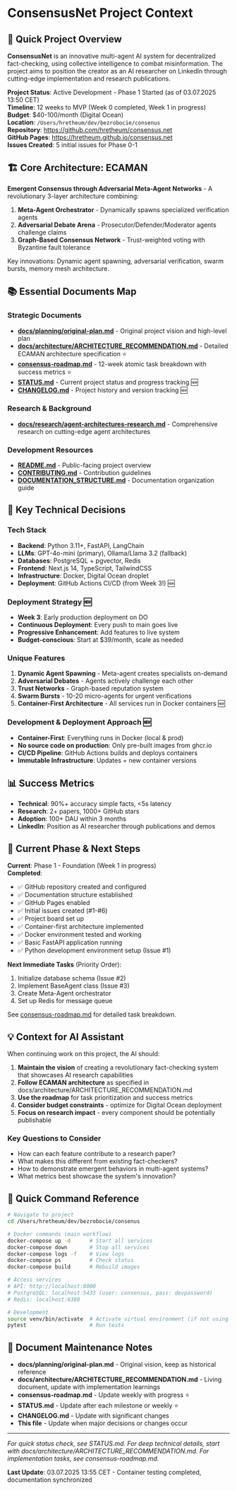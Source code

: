 # ConsensusNet Project Context

## 🎯 Quick Project Overview

**ConsensusNet** is an innovative multi-agent AI system for decentralized fact-checking, using collective intelligence to combat misinformation. The project aims to position the creator as an AI researcher on LinkedIn through cutting-edge implementation and research publications.

**Project Status**: Active Development - Phase 1 Started (as of 03.07.2025 13:50 CET)  
**Timeline**: 12 weeks to MVP (Week 0 completed, Week 1 in progress)  
**Budget**: $40-100/month (Digital Ocean)  
**Location**: `/Users/hretheum/dev/bezrobocie/consenus`  
**Repository**: https://github.com/hretheum/consensus.net  
**GitHub Pages**: https://hretheum.github.io/consensus.net  
**Issues Created**: 5 initial issues for Phase 0-1

## 🏗️ Core Architecture: ECAMAN

**Emergent Consensus through Adversarial Meta-Agent Networks** - A revolutionary 3-layer architecture combining:

1. **Meta-Agent Orchestrator** - Dynamically spawns specialized verification agents
2. **Adversarial Debate Arena** - Prosecutor/Defender/Moderator agents challenge claims
3. **Graph-Based Consensus Network** - Trust-weighted voting with Byzantine fault tolerance

Key innovations: Dynamic agent spawning, adversarial verification, swarm bursts, memory mesh architecture.

## 📚 Essential Documents Map

### Strategic Documents
- **[docs/planning/original-plan.md](./docs/planning/original-plan.md)** - Original project vision and high-level plan
- **[docs/architecture/ARCHITECTURE_RECOMMENDATION.md](./docs/architecture/ARCHITECTURE_RECOMMENDATION.md)** - Detailed ECAMAN architecture specification ⭐
- **[consensus-roadmap.md](./consensus-roadmap.md)** - 12-week atomic task breakdown with success metrics ⭐
- **[STATUS.md](./STATUS.md)** - Current project status and progress tracking 🆕
- **[CHANGELOG.md](./CHANGELOG.md)** - Project history and version tracking 🆕

### Research & Background
- **[docs/research/agent-architectures-research.md](./docs/research/agent-architectures-research.md)** - Comprehensive research on cutting-edge agent architectures

### Development Resources
- **[README.md](./README.md)** - Public-facing project overview
- **[CONTRIBUTING.md](./CONTRIBUTING.md)** - Contribution guidelines
- **[DOCUMENTATION_STRUCTURE.md](./DOCUMENTATION_STRUCTURE.md)** - Documentation organization guide

## 🔑 Key Technical Decisions

### Tech Stack
- **Backend**: Python 3.11+, FastAPI, LangChain
- **LLMs**: GPT-4o-mini (primary), Ollama/Llama 3.2 (fallback)
- **Databases**: PostgreSQL + pgvector, Redis
- **Frontend**: Next.js 14, TypeScript, TailwindCSS
- **Infrastructure**: Docker, Digital Ocean droplet
- **Deployment**: GitHub Actions CI/CD (from Week 3!) 🆕

### Deployment Strategy 🆕
- **Week 3**: Early production deployment on DO
- **Continuous Deployment**: Every push to main goes live
- **Progressive Enhancement**: Add features to live system
- **Budget-conscious**: Start at $39/month, scale as needed

### Unique Features
1. **Dynamic Agent Spawning** - Meta-agent creates specialists on-demand
2. **Adversarial Debates** - Agents actively challenge each other
3. **Trust Networks** - Graph-based reputation system
4. **Swarm Bursts** - 10-20 micro-agents for urgent verifications
5. **Container-First Architecture** - All services run in Docker containers 🆕

### Development & Deployment Approach 🆕
- **Container-First**: Everything runs in Docker (local & prod)
- **No source code on production**: Only pre-built images from ghcr.io
- **CI/CD Pipeline**: GitHub Actions builds and deploys containers
- **Immutable Infrastructure**: Updates = new container versions

## 📊 Success Metrics

- **Technical**: 90%+ accuracy simple facts, <5s latency
- **Research**: 2+ papers, 1000+ GitHub stars
- **Adoption**: 100+ DAU within 3 months
- **LinkedIn**: Position as AI researcher through publications and demos

## 🚀 Current Phase & Next Steps

**Current**: Phase 1 - Foundation (Week 1 in progress)  
**Completed**:
- ✅ GitHub repository created and configured
- ✅ Documentation structure established
- ✅ GitHub Pages enabled
- ✅ Initial issues created (#1-#6)
- ✅ Project board set up
- ✅ Container-first architecture implemented
- ✅ Docker environment tested and working
- ✅ Basic FastAPI application running
- ✅ Python development environment setup (Issue #1)

**Next Immediate Tasks** (Priority Order):
1. Initialize database schema (Issue #2)
2. Implement BaseAgent class (Issue #3)
3. Create Meta-Agent orchestrator
4. Set up Redis for message queue

See [consensus-roadmap.md](./consensus-roadmap.md) for detailed task breakdown.

## 💡 Context for AI Assistant

When continuing work on this project, the AI should:

1. **Maintain the vision** of creating a revolutionary fact-checking system that showcases AI research capabilities
2. **Follow ECAMAN architecture** as specified in docs/architecture/ARCHITECTURE_RECOMMENDATION.md
3. **Use the roadmap** for task prioritization and success metrics
4. **Consider budget constraints** - optimize for Digital Ocean deployment
5. **Focus on research impact** - every component should be potentially publishable

### Key Questions to Consider
- How can each feature contribute to a research paper?
- What makes this different from existing fact-checkers?
- How to demonstrate emergent behaviors in multi-agent systems?
- What metrics best showcase the system's innovation?

## 🔗 Quick Command Reference

```bash
# Navigate to project
cd /Users/hretheum/dev/bezrobocie/consenus

# Docker commands (main workflow)
docker-compose up -d      # Start all services
docker-compose down       # Stop all services
docker-compose logs -f    # View logs
docker-compose ps         # Check status
docker-compose build      # Rebuild images

# Access services
# API: http://localhost:8000
# PostgreSQL: localhost:5433 (user: consensus, pass: devpassword)
# Redis: localhost:6380

# Development
source venv/bin/activate  # Activate virtual environment (if not using Docker)
pytest                    # Run tests
```

## 📝 Document Maintenance Notes

- **docs/planning/original-plan.md** - Original vision, keep as historical reference
- **docs/architecture/ARCHITECTURE_RECOMMENDATION.md** - Living document, update with implementation learnings
- **consensus-roadmap.md** - Update weekly with progress ⭐
- **STATUS.md** - Update after each milestone or weekly ⭐
- **CHANGELOG.md** - Update with significant changes
- **This file** - Update when major decisions or changes occur

---

*For quick status check, see STATUS.md. For deep technical details, start with docs/architecture/ARCHITECTURE_RECOMMENDATION.md. For implementation tasks, see consensus-roadmap.md.*

**Last Update**: 03.07.2025 13:55 CET - Container testing completed, documentation synchronized
